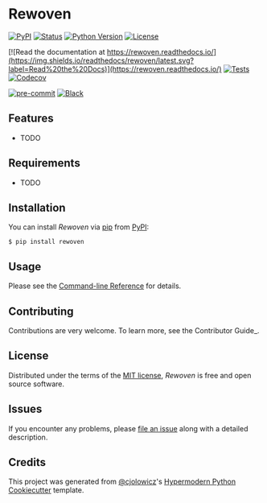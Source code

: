 Rewoven
=======

[![PyPI](https://img.shields.io/pypi/v/rewoven.svg)](https://pypi.org/project/rewoven/)
[![Status](https://img.shields.io/pypi/status/rewoven.svg)](https://pypi.org/project/rewoven/)
[![Python Version](https://img.shields.io/pypi/pyversions/rewoven)](https://pypi.org/project/rewoven)
[![License](https://img.shields.io/pypi/l/rewoven)](https://opensource.org/licenses/MIT)

[![Read the documentation at https://rewoven.readthedocs.io/](https://img.shields.io/readthedocs/rewoven/latest.svg?label=Read%20the%20Docs)](https://rewoven.readthedocs.io/)
[![Tests](https://github.com/radifar/rewoven/workflows/Tests/badge.svg)](https://github.com/radifar/rewoven/actions?workflow=Tests)
[![Codecov](https://codecov.io/gh/radifar/rewoven/branch/main/graph/badge.svg)](https://codecov.io/gh/radifar/rewoven)

[![pre-commit](https://img.shields.io/badge/pre--commit-enabled-brightgreen?logo=pre-commit&logoColor=white)](https://github.com/pre-commit/pre-commit)
[![Black](https://img.shields.io/badge/code%20style-black-000000.svg)](https://github.com/psf/black)

Features
--------

-   TODO

Requirements
------------

-   TODO

Installation
------------

You can install *Rewoven* via [pip](https://pip.pypa.io/) from
[PyPI](https://pypi.org/):

``` {.sourceCode .console}
$ pip install rewoven
```

Usage
-----

Please see the [Command-line Reference](Usage_) for details.

Contributing
------------

Contributions are very welcome. To learn more, see the
Contributor Guide\_.

License
-------

Distributed under the terms of the [MIT
license](https://opensource.org/licenses/MIT), *Rewoven* is free and
open source software.

Issues
------

If you encounter any problems, please [file an
issue](https://github.com/radifar/rewoven/issues) along with a detailed
description.

Credits
-------

This project was generated from
[@cjolowicz](https://github.com/cjolowicz)'s [Hypermodern Python
Cookiecutter](https://github.com/cjolowicz/cookiecutter-hypermodern-python)
template.

